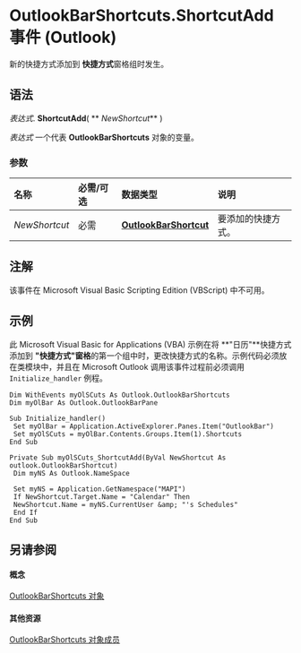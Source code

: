 
# OutlookBarShortcuts.ShortcutAdd 事件 (Outlook)

新的快捷方式添加到 **快捷方式**窗格组时发生。


## 语法

 _表达式_. **ShortcutAdd**( ** _NewShortcut_** )

 _表达式_ 一个代表 **OutlookBarShortcuts** 对象的变量。


### 参数



|**名称**|**必需/可选**|**数据类型**|**说明**|
|:-----|:-----|:-----|:-----|
| _NewShortcut_|必需|**[OutlookBarShortcut](fae05770-1b06-1ddd-e2db-8428e64bd1e2.md)**|要添加的快捷方式。|

## 注解

该事件在 Microsoft Visual Basic Scripting Edition (VBScript) 中不可用。


## 示例

此 Microsoft Visual Basic for Applications (VBA) 示例在将 **"日历"**快捷方式添加到 **"快捷方式"窗格**的第一个组中时，更改快捷方式的名称。示例代码必须放在类模块中，并且在 Microsoft Outlook 调用该事件过程前必须调用  `Initialize_handler` 例程。


```
Dim WithEvents myOlSCuts As Outlook.OutlookBarShortcuts 
Dim myOlBar As Outlook.OutlookBarPane 
 
Sub Initialize_handler() 
 Set myOlBar = Application.ActiveExplorer.Panes.Item("OutlookBar") 
 Set myOlSCuts = myOlBar.Contents.Groups.Item(1).Shortcuts 
End Sub 
 
Private Sub myOlSCuts_ShortcutAdd(ByVal NewShortcut As outlook.OutlookBarShortcut) 
 Dim myNS As Outlook.NameSpace 
 
 Set myNS = Application.GetNamespace("MAPI") 
 If NewShortcut.Target.Name = "Calendar" Then 
 NewShortcut.Name = myNS.CurrentUser &amp; "'s Schedules" 
 End If 
End Sub
```


## 另请参阅


#### 概念


[OutlookBarShortcuts 对象](5ee9f085-d2fe-c949-9edc-ad073801ea77.md)
#### 其他资源


[OutlookBarShortcuts 对象成员](1e21d953-b30b-35fa-d996-44c431a3b5c3.md)